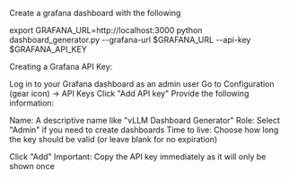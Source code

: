 Create a grafana dashboard with the following

export GRAFANA_URL=http://localhost:3000
python dashboard_generator.py --grafana-url $GRAFANA_URL --api-key $GRAFANA_API_KEY




Creating a Grafana API Key:

Log in to your Grafana dashboard as an admin user
Go to Configuration (gear icon) → API Keys
Click "Add API key"
Provide the following information:

Name: A descriptive name like "vLLM Dashboard Generator"
Role: Select "Admin" if you need to create dashboards
Time to live: Choose how long the key should be valid (or leave blank for no expiration)


Click "Add"
Important: Copy the API key immediately as it will only be shown once